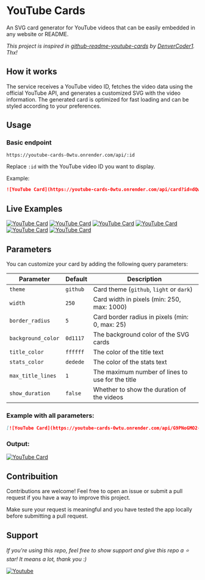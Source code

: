 # YouTube Cards

An SVG card generator for YouTube videos that can be easily embedded in any website or README.

_This project is inspired in [github-readme-youtube-cards](https://github.com/DenverCoder1/github-readme-youtube-cards) by [DenverCoder1](https://github.com/DenverCoder1). Thx!_

## How it works

The service receives a YouTube video ID, fetches the video data using the official YouTube API, and generates a customized SVG with the video information. The generated card is optimized for fast loading and can be styled according to your preferences.

## Usage

### Basic endpoint

```
https://youtube-cards-0wtu.onrender.com/api/:id
```

Replace `:id` with the YouTube video ID you want to display.

Example:

```markdown
![YouTube Card](https://youtube-cards-0wtu.onrender.com/api/card?id=dQw4w9WgXcQ)
```

## Live Examples

[![YouTube Card](https://youtube-cards-0wtu.onrender.com/api/RcBNKG2X6jU)](https://youtube.com/watch?v=RcBNKG2X6jU)
[![YouTube Card](https://youtube-cards-0wtu.onrender.com/api/3sJCXoxgbHQ)](https://youtube.com/watch?v=3sJCXoxgbHQ)
[![YouTube Card](https://youtube-cards-0wtu.onrender.com/api/UT8Z3U5gDsc)](https://youtube.com/watch?v=UT8Z3U5gDsc)
[![YouTube Card](https://youtube-cards-0wtu.onrender.com/api/v2QfOkixp4k)](https://youtube.com/watch?v=v2QfOkixp4k)
[![YouTube Card](https://youtube-cards-0wtu.onrender.com/api/gE0oBIy6rMA)](https://youtube.com/watch?v=gE0oBIy6rMA)
[![YouTube Card](https://youtube-cards-0wtu.onrender.com/api/J75GuCvhLAE)](https://youtube.com/watch?v=J75GuCvhLAE)

## Parameters

You can customize your card by adding the following query parameters:

| Parameter          | Default  | Description                                      |
| ------------------ | -------- | ------------------------------------------------ |
| `theme`            | `github` | Card theme (`github`, `light` or `dark`)         |
| `width`            | `250`    | Card width in pixels (min: 250, max: 1000)       |
| `border_radius`    | `5`      | Card border radius in pixels (min: 0, max: 25)   |
| `background_color` | `0d1117` | The background color of the SVG cards            |
| `title_color`      | `ffffff` | The color of the title text                      |
| `stats_color`      | `dedede` | The color of the stats text                      |
| `max_title_lines`  | `1`      | The maximum number of lines to use for the title |
| `show_duration`    | `false`  | Whether to show the duration of the videos       |

### Example with all parameters:

```markdown
[![YouTube Card](https://youtube-cards-0wtu.onrender.com/api/G9PNoGMO2-4?width=250&theme=github&max_title_lines=2&show_duration=false)](https://youtube.com/watch?v=G9PNoGMO2-4)
```

### Output:

[![YouTube Card](https://youtube-cards-0wtu.onrender.com/api/G9PNoGMO2-4?width=250&theme=github&max_title_lines=2&show_duration=false)](https://youtube.com/watch?v=G9PNoGMO2-4)

## Contribuition

Contributions are welcome! Feel free to open an issue or submit a pull request if you have a way to improve this project.

Make sure your request is meaningful and you have tested the app locally before submitting a pull request.

## Support

_If you're using this repo, feel free to show support and give this repo a ⭐ star! It means a lot, thank you :)_

<p align="left">
  <a href="https://www.youtube.com/channel/UCIO1e3zJ-c2oQCWnmY4nqIQ?sub_confirmation=1"><img alt="Youtube" title="Youtube" src="https://img.shields.io/badge/-Subscribe-red?style=for-the-badge&logo=youtube&logoColor=white"/></a>
</p>
